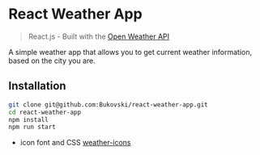 # React Weather App

> React.js - Built with the [Open Weather API](https://openweathermap.org/api)

A simple weather app that allows you to get current weather information, based on the city you are.

## Installation

```sh
git clone git@github.com:Bukovski/react-weather-app.git
cd react-weather-app
npm install
npm run start
```
- icon font and CSS [weather-icons](https://erikflowers.github.io/weather-icons/)
